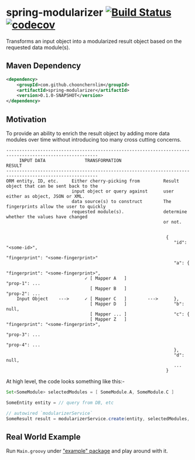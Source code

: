 # spring-modularizer [![Build Status](https://travis-ci.org/choonchernlim/spring-modularizer.svg?branch=master)](https://travis-ci.org/choonchernlim/spring-modularizer) [![codecov](https://codecov.io/gh/choonchernlim/spring-modularizer/branch/master/graph/badge.svg)](https://codecov.io/gh/choonchernlim/spring-modularizer)

Transforms an input object into a modularized result object based on the requested data module(s).

## Maven Dependency

```xml
<dependency>
    <groupId>com.github.choonchernlim</groupId>
    <artifactId>spring-modularizer</artifactId>
    <version>0.1.0-SNAPSHOT</version>
</dependency>
```

## Motivation

To provide an ability to enrich the result object by adding more data modules over time without introducing too many cross cutting concerns.



```text
---------------------------------------------------------------------------------------------------------
     INPUT DATA               TRANSFORMATION                                  RESULT
---------------------------------------------------------------------------------------------------------
ORM entity, ID, etc.     Either cherry-picking from         Result object that can be sent back to the 
                         input object or query against      user either as object, JSON or XML.
                         data source(s) to construct        The fingerprints allow the user to quickly 
                         requested module(s).               determine whether the values have changed 
                                                            or not.                                                                   
                                                      
                                                      
                                                             {
                                                                "id": "<some-id>",
                                                                "fingerprint": "<some-fingerprint>"
                                                                "a": {
                                                                    "fingerprint": "<some-fingerprint>",
                              ✓ [ Mapper A   ]                      "prop-1": ...
                                [ Mapper B   ]                      "prop-2": ...
    Input Object    --->      ✓ [ Mapper C   ]        --->      },
                                [ Mapper D   ]                  "b": null,
                                [ Mapper ... ]                  "c": {
                                [ Mapper Z   ]                      "fingerprint": "<some-fingerprint>",
                                                                    "prop-3": ...
                                                                    "prop-4": ...
                                                                },
                                                                "d": null,
                                                                ...
                                                             }
```

At high level, the code looks something like this:- 

```groovy
Set<SomeModule> selectedModules = [ SomeModule.A, SomeModule.C ]

SomeEntity entity = // query from DB, etc

// autowired `modularizerService`
SomeResult result = modularizerService.create(entity, selectedModules, SomeResult)
```
    
## Real World Example

Run `Main.groovy` under ["example" package](src/test/groovy/example) and play around with it.